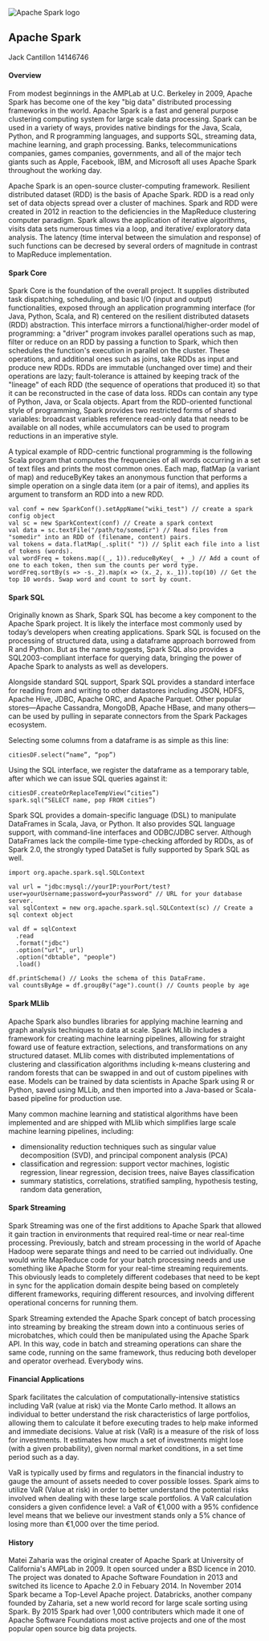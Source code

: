 ![Apache Spark logo](https://softwareengineeringdaily.com/wp-content/uploads/2016/02/Spark-bigdata_feature.jpg)

## Apache Spark
Jack Cantillon 14146746

#### Overview
From modest beginnings in the AMPLab at U.C. Berkeley in 2009, Apache Spark has become one of the key "big data" distributed processing frameworks in the world. Apache Spark is a fast and general purpose clustering computing system for large scale data processing. Spark can be used in a variety of ways, provides native bindings for the Java, Scala, Python, and R programming languages, and supports SQL, streaming data, machine learning, and graph processing. Banks, telecommunications companies, games companies, governments, and all of the major tech giants such as Apple, Facebook, IBM, and Microsoft all uses Apache Spark throughout the working day.

Apache Spark is an open-source cluster-computing framework. Resilient distributed dataset (RDD) is the basis of Apache Spark. RDD is a read only set of data objects spread over a cluster of machines. Spark and RDD were created in 2012 in reaction to the deficiencies in the MapReduce clustering computer paradigm. Spark allows the application of iterative algorithms, visits data sets numerous times via a loop, and iterative/ exploratory data analysis. The latency (time interval between the simulation and response) of such functions can be decresed by several orders of magnitude in contrast to MapReduce implementation.

#### Spark Core

Spark Core is the foundation of the overall project. It supplies distributed task dispatching, scheduling, and basic I/O (input and output) functionalities, exposed through an application programming interface (for Java, Python, Scala, and R) centered on the resilient distributed datasets (RDD) abstraction. This interface mirrors a functional/higher-order model of programming: a "driver" program invokes parallel operations such as map, filter or reduce on an RDD by passing a function to Spark, which then schedules the function's execution in parallel on the cluster. These operations, and additional ones such as joins, take RDDs as input and produce new RDDs. RDDs are immutable (unchanged over time) and their operations are lazy; fault-tolerance is attained by keeping track of the "lineage" of each RDD (the sequence of operations that produced it) so that it can be reconstructed in the case of data loss. RDDs can contain any type of Python, Java, or Scala objects. Apart from the RDD-oriented functional style of programming, Spark provides two restricted forms of shared variables: broadcast variables reference read-only data that needs to be available on all nodes, while accumulators can be used to program reductions in an imperative style.

A typical example of RDD-centric functional programming is the following Scala program that computes the frequencies of all words occurring in a set of text files and prints the most common ones. Each map, flatMap (a variant of map) and reduceByKey takes an anonymous function that performs a simple operation on a single data item (or a pair of items), and applies its argument to transform an RDD into a new RDD.

```
val conf = new SparkConf().setAppName("wiki_test") // create a spark config object
val sc = new SparkContext(conf) // Create a spark context
val data = sc.textFile("/path/to/somedir") // Read files from "somedir" into an RDD of (filename, content) pairs.
val tokens = data.flatMap(_.split(" ")) // Split each file into a list of tokens (words).
val wordFreq = tokens.map((_, 1)).reduceByKey(_ + _) // Add a count of one to each token, then sum the counts per word type.
wordFreq.sortBy(s => -s._2).map(x => (x._2, x._1)).top(10) // Get the top 10 words. Swap word and count to sort by count.
```
#### Spark SQL

Originally known as Shark, Spark SQL has become a key component to the Apache Spark project. It is likely the interface most commonly used by today’s developers when creating applications. Spark SQL is focused on the processing of structured data, using a dataframe approach borrowed from R and Python. But as the name suggests, Spark SQL also provides a SQL2003-compliant interface for querying data, bringing the power of Apache Spark to analysts as well as developers.

Alongside standard SQL support, Spark SQL provides a standard interface for reading from and writing to other datastores including JSON, HDFS, Apache Hive, JDBC, Apache ORC, and Apache Parquet. Other popular stores—Apache Cassandra, MongoDB, Apache HBase, and many others—can be used by pulling in separate connectors from the Spark Packages ecosystem.

Selecting some columns from a dataframe is as simple as this line:
```
citiesDF.select(“name”, “pop”)
```
Using the SQL interface, we register the dataframe as a temporary table, after which we can issue SQL queries against it:
```
citiesDF.createOrReplaceTempView(“cities”)
spark.sql(“SELECT name, pop FROM cities”)
```
Spark SQL provides a domain-specific language (DSL) to manipulate DataFrames in Scala, Java, or Python. It also provides SQL language support, with command-line interfaces and ODBC/JDBC server. Although DataFrames lack the compile-time type-checking afforded by RDDs, as of Spark 2.0, the strongly typed DataSet is fully supported by Spark SQL as well.

```
import org.apache.spark.sql.SQLContext

val url = "jdbc:mysql://yourIP:yourPort/test?user=yourUsername;password=yourPassword" // URL for your database server.
val sqlContext = new org.apache.spark.sql.SQLContext(sc) // Create a sql context object

val df = sqlContext
  .read
  .format("jdbc")
  .option("url", url)
  .option("dbtable", "people")
  .load()

df.printSchema() // Looks the schema of this DataFrame.
val countsByAge = df.groupBy("age").count() // Counts people by age
```
#### Spark MLlib

Apache Spark also bundles libraries for applying machine learning and graph analysis techniques to data at scale. Spark MLlib includes a framework for creating machine learning pipelines, allowing for straight foward use of feature extraction, selections, and transformations on any structured dataset. MLlib comes with distributed implementations of clustering and classification algorithms including k-means clustering and random forests that can be swapped in and out of custom pipelines with ease. Models can be trained by data scientists in Apache Spark using R or Python, saved using MLLib, and then imported into a Java-based or Scala-based pipeline for production use.

 Many common machine learning and statistical algorithms have been implemented and are shipped with MLlib which simplifies large scale machine learning pipelines, including:
 - dimensionality reduction techniques such as singular value decomposition (SVD), and principal component analysis (PCA)
 - classification and regression: support vector machines, logistic regression, linear regression, decision trees, naive Bayes classification
 - summary statistics, correlations, stratified sampling, hypothesis testing, random data generation, 
    

#### Spark Streaming


Spark Streaming was one of the first additions to Apache Spark that allowed it gain traction in environments that required real-time or near real-time processing. Previously, batch and stream processing in the world of Apache Hadoop were separate things and need to be carried out individually. One would write MapReduce code for your batch processing needs and use something like Apache Storm for your real-time streaming requirements. This obviously leads to completely different codebases that need to be kept in sync for the application domain despite being based on completely different frameworks, requiring different resources, and involving different operational concerns for running them.

Spark Streaming extended the Apache Spark concept of batch processing into streaming by breaking the stream down into a continuous series of microbatches, which could then be manipulated using the Apache Spark API. In this way, code in batch and streaming operations can share the same code, running on the same framework, thus reducing both developer and operator overhead. Everybody wins.

#### Financial Applications

Spark facilitates the calculation of computationally-intensive statistics including VaR (value at risk) via the Monte Carlo method. It allows an individual to better understand the risk characteristics of large portfolios, allowing them to calculate it before executing trades to help make informed and immediate decisions. Value at risk (VaR) is a measure of the risk of loss for investments. It estimates how much a set of investments might lose (with a given probability), given normal market conditions, in a set time period such as a day.

VaR is typically used by firms and regulators in the financial industry to gauge the amount of assets needed to cover possible losses. Spark aims to utilize VaR (Value at risk) in order to better understand the potential risks involved when dealing with these large scale portfolios. A VaR calculation considers a given confidence level: a VaR of €1,000 with a 95% confidence level means that we believe our investment stands only a 5% chance of losing more than €1,000 over the time period.

 

#### History

Matei Zaharia was the original creater of Apache Spark at University of California's AMPLab in 2009. It open sourced under a BSD licence in 2010. The project was donated to Apache Software Foundation in 2013 and switched its licence to Apache 2.0 in Febuary 2014. In November 2014 Spark became a Top-Level Apache project. Databricks, another company founded by Zaharia, set a new world record for large scale sorting using Spark. By 2015 Spark had over 1,000 contributers which made it one of Apache Software Foundations most active projects and one of the most popular open source big data projects. 

